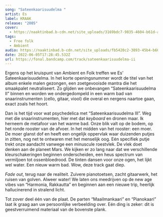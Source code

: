 ```yaml
---
song: "Sateenkaarisuudelma "
artist: Es
label: KRAAK
release: "2005"
cover:
  - https://naaktinbad.b-cdn.net/site_uploads/3169bdc7-9835-4604-b61d-a4d1553eec62.jpg
tags:
  - Free folk
  - Ambient
audio: https://naaktinbad.b-cdn.net/site_uploads/fb5420c2-3893-45b4-b606-54f18d315796.mp3
date: 2022-06-05T17:28:45.532Z
url: https://fonal.bandcamp.com/track/sateenkaarisuudelma-ii
---
```

Ergens op het kruispunt van Ambient en Folk treffen we Es’ Sateenkaarisuudelma. In het korte openingsnummer wordt de titel van het album enkele malen gezongen, een zoetgevooisde mantra die het smaakpalet neutraliseert. Zo glijden we onbevangen “Sateenkaarisuudelma II” binnen en worden we ondergedompeld in een warm bad van snaarinstrumenten (cello, gitaar, viool) die overal en nergens naartoe gaan, exact zoals het hoort.

Dan is het tijd voor wat psychedelica met “Sateenkaarisuudelma III”. Weg met die snaarinstrumenten, hier met dat *keyboard* en dronen maar. Ik herneem de metafoor van het warme bad. Onze blik valt op de bodem, op het ronde rooster van de afvoer. In het midden van het rooster: een moer. De moer glanst dof en heeft een ongelijk oppervlak waar duizenden putjes in zitten, nog net te ontwaren met het menselijk oog. Eén specifiek putje trekt onze aandacht vanwege een minuscule roestvlek. De vlek doet denken aan de planeet Mars. We kijken er zo lang naar dat we verschillende kleurschakeringen beginnen onderscheiden, een heus spectrum van vermiljoen tot ossenbloedrood. De tinten dansen voor onze ogen, het lijkt wel water. Een nieuw warm bad. Wow, deze track gaat diep.

*Fade out*, terug naar de realiteit. Zuivere pianotoetsen, zacht gitaarwerk, het ruisen van golven. Alweer water! We laten ons meedrijven op de new age vibes van “Harmonia, Rakkautta” en beginnen aan een nieuwe trip, heerlijk hallucinerend in stralend licht.

Tot zover deel één van de plaat. De parten “Maailmankaari” en “Pianokaari” laat ik graag aan uw persoonlijke verbeelding over. Eén ding is zeker: dit is geestverruimend materiaal van de bovenste plank.